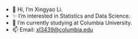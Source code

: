 - 👋 Hi, I’m Xingyao Li.
- ✨ I’m interested in Statistics and Data Science.
- 🌱 I’m currently studying at Columbia University.
- 📫 Email: xl3439@columbia.edu

<!---
xingyao518/xingyao518 is a ✨ special ✨ repository because its `README.md` (this file) appears on your GitHub profile.
You can click the Preview link to take a look at your changes.
--->
